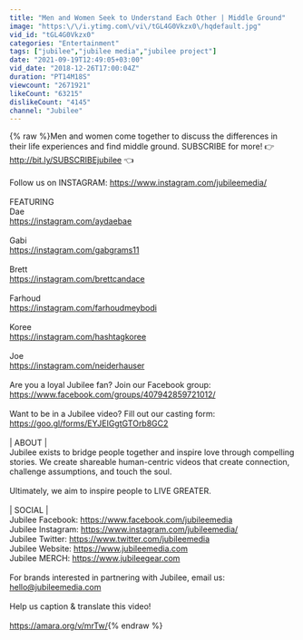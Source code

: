 ```yaml
---
title: "Men and Women Seek to Understand Each Other | Middle Ground"
image: "https:\/\/i.ytimg.com\/vi\/tGL4G0Vkzx0\/hqdefault.jpg"
vid_id: "tGL4G0Vkzx0"
categories: "Entertainment"
tags: ["jubilee","jubilee media","jubilee project"]
date: "2021-09-19T12:49:05+03:00"
vid_date: "2018-12-26T17:00:04Z"
duration: "PT14M18S"
viewcount: "2671921"
likeCount: "63215"
dislikeCount: "4145"
channel: "Jubilee"
---
```

{% raw %}Men and women come together to discuss the differences in their life experiences and find middle ground. SUBSCRIBE for more! 👉<a rel="nofollow" target="blank" href="http://bit.ly/SUBSCRIBEjubilee">http://bit.ly/SUBSCRIBEjubilee</a> 👈<br /><br />Follow us on INSTAGRAM: <a rel="nofollow" target="blank" href="https://www.instagram.com/jubileemedia/">https://www.instagram.com/jubileemedia/</a><br /><br />FEATURING<br />Dae<br /><a rel="nofollow" target="blank" href="https://instagram.com/aydaebae">https://instagram.com/aydaebae</a><br /><br />Gabi<br /><a rel="nofollow" target="blank" href="https://instagram.com/gabgrams11">https://instagram.com/gabgrams11</a><br /><br />Brett<br /><a rel="nofollow" target="blank" href="https://instagram.com/brettcandace">https://instagram.com/brettcandace</a><br /><br />Farhoud<br /><a rel="nofollow" target="blank" href="https://instagram.com/farhoudmeybodi">https://instagram.com/farhoudmeybodi</a><br /><br />Koree<br /><a rel="nofollow" target="blank" href="https://instagram.com/hashtagkoree">https://instagram.com/hashtagkoree</a><br /><br />Joe<br /><a rel="nofollow" target="blank" href="https://instagram.com/neiderhauser">https://instagram.com/neiderhauser</a><br /><br />Are you a loyal Jubilee fan? Join our Facebook group: <a rel="nofollow" target="blank" href="https://www.facebook.com/groups/407942859721012/">https://www.facebook.com/groups/407942859721012/</a><br /><br />Want to be in a Jubilee video? Fill out our casting form: <a rel="nofollow" target="blank" href="https://goo.gl/forms/EYJEIGgtGTOrb8GC2">https://goo.gl/forms/EYJEIGgtGTOrb8GC2</a><br /><br />| ABOUT |<br />Jubilee exists to bridge people together and inspire love through compelling stories. We create shareable human-centric videos that create connection, challenge assumptions, and touch the soul.<br /><br />Ultimately, we aim to inspire people to LIVE GREATER.<br /><br />| SOCIAL |<br />Jubilee Facebook: <a rel="nofollow" target="blank" href="https://www.facebook.com/jubileemedia">https://www.facebook.com/jubileemedia</a><br />Jubilee Instagram: <a rel="nofollow" target="blank" href="https://www.instagram.com/jubileemedia/">https://www.instagram.com/jubileemedia/</a><br />Jubilee Twitter: <a rel="nofollow" target="blank" href="https://www.twitter.com/jubileemedia">https://www.twitter.com/jubileemedia</a><br />Jubilee Website: <a rel="nofollow" target="blank" href="https://www.jubileemedia.com">https://www.jubileemedia.com</a><br />Jubilee MERCH: <a rel="nofollow" target="blank" href="https://www.jubileegear.com">https://www.jubileegear.com</a><br /><br />For brands interested in partnering with Jubilee, email us:<br />hello@jubileemedia.com<br /><br />Help us caption &amp; translate this video!<br /><br /><a rel="nofollow" target="blank" href="https://amara.org/v/mrTw/">https://amara.org/v/mrTw/</a>{% endraw %}
